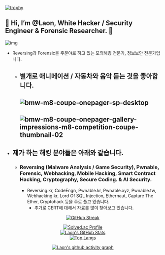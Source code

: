 [![trophy](https://github-profile-trophy.vercel.app/?username=Laonskys&theme=algolia&column=10)](https://github.com/Luon/)

## 💫 Hi, I’m @Laon, White Hacker / Security Engineer & Forensic Researcher. 💫
![img](https://github.com/user-attachments/assets/c4acc5f3-f770-4d9a-9079-7f6ee0eebc35)
- Reversing과 Forensic을 주분야로 하고 있는 모의해킹 전문가, 정보보안 전문가입니다.
  - 별개로 애니메이션 / 자동차와 음악 듣는 것을 좋아합니다.
    -------------------------------
    ![bmw-m8-coupe-onepager-sp-desktop](https://github.com/user-attachments/assets/aec81e54-34cb-46cb-9082-6298d69ac523)
    ------------------------------------
    ![bmw-m8-coupe-onepager-gallery-impressions-m8-competition-coupe-thumbnail-02](https://github.com/user-attachments/assets/a296ee7c-27cb-42bb-ba3b-1b53e046c101)
    -----------------------------

- ## 제가 하는 해킹 분야들은 아래와 같습니다.

  - ### Reversing (Malware Analysis / Game Security), Pwnable, Forensic, Webhacking, Mobile Hacking, Smart Contract Hacking, Cryptography, Secure Coding. & AI Security.
    - Reversing.kr, CodeEngn, Pwnable.kr, Pwnable.xyz, Pwnable.tw, Webhacking.kr, Lord Of SQL Injection, Ethernaut, Capture The Ether, Cryptohack 등을 주로 풀고 있습니다.
      - 추가로 CERT에 대해서 자료를 많이 찾아보고 있습니다.
    
<div align = "center">

[![GitHub Streak](https://github-readme-streak-stats.herokuapp.com/?user=Laonskys&theme=holi-theme)](https://git.io/streak-stats)

[![Solved.ac Profile](http://mazassumnida.wtf/api/v2/generate_badge?boj=dsph9245)](https://solved.ac/dsph9245) <br/>
[![Laon's GitHub Stats](https://github-readme-stats.vercel.app/api?username=Laonskys&hide=contribs,prs&show_icons=true&theme=ambient_gradient)](https://github.com/anuraghazra/github-readme-stats)
<br>
[![Top Langs](https://github-readme-stats.vercel.app/api/top-langs/?username=Laonskys&langs_count=10&hide=contribs,prs&show_icons=true&theme=ambient_gradient)](https://github.com/anuraghazra/github-readme-stats)

[![Laon's github activity graph](https://github-readme-activity-graph.vercel.app/graph?username=Laonskys&theme=react-dark&border=true)](https://github.com/ashutosh00710/github-readme-activity-graph)

</div>
